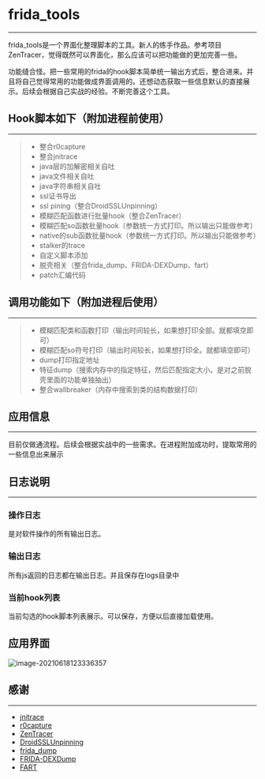 # frida_tools

---

frida_tools是一个界面化整理脚本的工具。新人的练手作品。参考项目ZenTracer，觉得既然可以界面化，那么应该可以把功能做的更加完善一些。

功能缝合怪。把一些常用的frida的hook脚本简单统一输出方式后，整合进来。并且将自己觉得常用的功能做成界面调用的。还想动态获取一些信息默认的直接展示。后续会根据自己实战的经验。不断完善这个工具。

##  Hook脚本如下（附加进程前使用）

---

> * 整合r0capture
> * 整合jnitrace
> * java层的加解密相关自吐
> * java文件相关自吐
> * java字符串相关自吐
> * ssl证书导出
> * ssl pining（整合DroidSSLUnpinning）
> * 模糊匹配函数进行批量hook（整合ZenTracer）
> * 模糊匹配so函数批量hook（参数统一方式打印。所以输出只能做参考）
> * native的sub函数批量hook（参数统一方式打印。所以输出只能做参考）
> * stalker的trace
> * 自定义脚本添加
> * 脱壳相关（整合frida_dump、FRIDA-DEXDump、fart）
> * patch汇编代码

## 调用功能如下（附加进程后使用）

---

> * 模糊匹配类和函数打印（输出时间较长，如果想打印全部。就都填空即可）
> * 模糊匹配so符号打印（输出时间较长，如果想打印全。就都填空即可）
> * dump打印指定地址
> * 特征dump（搜索内存中的指定特征，然后匹配指定大小。是对之前脱壳里面的功能单独抽出）
> * 整合wallbreaker（内存中搜索到类的结构数据打印）

## 应用信息

---

目前仅做通流程。后续会根据实战中的一些需求。在进程附加成功时，提取常用的一些信息出来展示



## 日志说明

---

### 操作日志

是对软件操作的所有输出日志。

### 输出日志

所有js返回的日志都在输出日志。并且保存在logs目录中

### 当前hook列表

当前勾选的hook脚本列表展示。可以保存，方便以后直接加载使用。



## 应用界面

![image-20210618123336357](/Users/king/git_src/frida_tools/img/image-20210618123336357.png)



## 感谢

---

* [jnitrace](https://github.com/chame1eon/jnitrace)
* [r0capture](https://github.com/r0ysue/r0capture)
* [ZenTracer](https://github.com/hluwa/ZenTracer)
* [DroidSSLUnpinning](https://github.com/WooyunDota/DroidSSLUnpinning)
* [frida_dump](https://github.com/lasting-yang/frida_dump)
* [FRIDA-DEXDump](https://github.com/hluwa/FRIDA-DEXDump)
* [FART](https://github.com/hanbinglengyue/FART)

